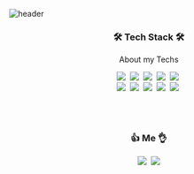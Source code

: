 ![header](https://capsule-render.vercel.app/api?type=slice&height=300&section=header&text=GBANA&fontSize=90)



<h3 align="center">🛠 Tech Stack 🛠</h3>

<p align="center">About my Techs</p>

<p align="center">
  <img src="https://img.shields.io/badge/Python-3766AB?style=flat-square&logo=Python&logoColor=white"/></a>&nbsp 
  <img src="https://img.shields.io/badge/Java-007396?style=flat-square&logo=Java&logoColor=white"/></a>&nbsp 
  <img src="https://img.shields.io/badge/C++-00599C?style=flat-square&logo=C%2B%2B&logoColor=white"/></a>&nbsp
  <img src="https://img.shields.io/badge/Javascript-ffb13b?style=flat-square&logo=javascript&logoColor=white"/></a>&nbsp 
  <img src="https://img.shields.io/badge/css-1572B6?style=flat-square&logo=css3&logoColor=white"/></a>&nbsp
  <br>
  <img src="https://img.shields.io/badge/SpringBoot-6DB33F?style=flat-square&logo=Spring&logoColor=white"/></a>&nbsp 
  <img src="https://img.shields.io/badge/Mysql-E6B91E?style=flat-square&logo=MySql&logoColor=white"/></a>&nbsp 
  <img src="https://img.shields.io/badge/HyperledgerFabric-DB3552?style=flat-square&logo=Hulu&logoColor=white"/></a>&nbsp 
  <img src="https://img.shields.io/badge/aws-333664?style=flat-square&logo=amazon-aws&logoColor=white"/></a>&nbsp 
  <img src="https://img.shields.io/badge/elasticsearch-005571?style=flat-square&logo=elasticsearch&logoColor=white"/></a>&nbsp 
</p>

<br><br>
<h3 align="center"> 👍 Me 👌 </h3>
<p align="center">
  <a href="https://www.instagram.com/miyamoteo"><img src="https://img.shields.io/badge/Instagram-E4405F?style=flat-square&logo=Instagram&logoColor=white&link=https://www.instagram.com/miyamoteo/"/></a>&nbsp
  <a href="mailto:hikiko0727@gmail.com"><img src="https://img.shields.io/badge/Gmail-d14836?style=flat-square&logo=Gmail&logoColor=white&link=hikiko0727@gmail.com"/></a>
</p>
<br>
